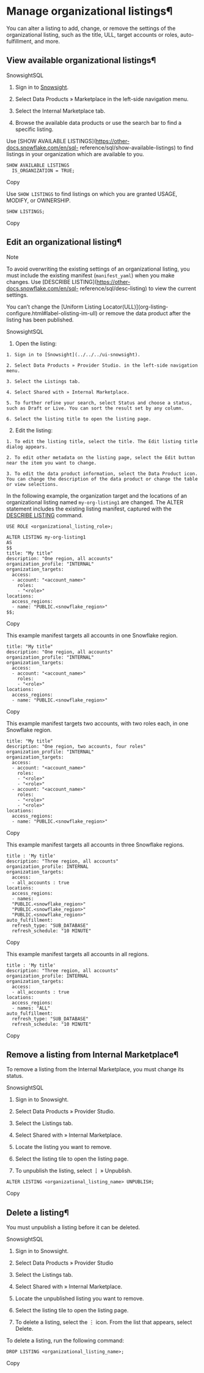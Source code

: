 # Manage organizational listings¶

You can alter a listing to add, change, or remove the settings of the
organizational listing, such as the title, ULL, target accounts or roles,
auto-fulfillment, and more.

## View available organizational listings¶

SnowsightSQL

  1. Sign in to [Snowsight](../../../ui-snowsight).

  2. Select Data Products » Marketplace in the left-side navigation menu.

  3. Select the Internal Marketplace tab.

  4. Browse the available data products or use the search bar to find a specific listing.

Use [SHOW AVAILABLE LISTINGS](https://other-docs.snowflake.com/en/sql-
reference/sql/show-available-listings) to find listings in your organization
which are available to you.

    
    
    SHOW AVAILABLE LISTINGS
      IS_ORGANIZATION = TRUE;
    

Copy

Use `SHOW LISTINGS` to find listings on which you are granted USAGE, MODIFY,
or OWNERSHIP.

    
    
    SHOW LISTINGS;
    

Copy

## Edit an organizational listing¶

Note

To avoid overwriting the existing settings of an organizational listing, you
must include the existing manifest (`manifest_yaml`) when you make changes.
Use [DESCRIBE LISTING](https://other-docs.snowflake.com/en/sql-
reference/sql/desc-listing) to view the current settings.

You can’t change the [Uniform Listing Locator(ULL)](org-listing-
configure.html#label-olisting-im-ull) or remove the data product after the
listing has been published.

SnowsightSQL

  1. Open the listing:

    1. Sign in to [Snowsight](../../../ui-snowsight).

    2. Select Data Products » Provider Studio. in the left-side navigation menu.

    3. Select the Listings tab.

    4. Select Shared with » Internal Marketplace.

    5. To further refine your search, select Status and choose a status, such as Draft or Live. You can sort the result set by any column.

    6. Select the listing title to open the listing page.

  2. Edit the listing:

    1. To edit the listing title, select the title. The Edit listing title dialog appears.

    2. To edit other metadata on the listing page, select the Edit button near the item you want to change.

    3. To edit the data product information, select the Data Product icon. You can change the description of the data product or change the table or view selections.

In the following example, the organization target and the locations of an
organizational listing named `my-org-listing1` are changed. The ALTER
statement includes the existing listing manifest, captured with the [DESCRIBE
LISTING](https://other-docs.snowflake.com/en/sql-reference/sql/desc-listing)
command.

    
    
    USE ROLE <organizational_listing_role>;
    
    ALTER LISTING my-org-listing1
    AS
    $$
    title: "My title"
    description: "One region, all accounts"
    organization_profile: "INTERNAL"
    organization_targets:
      access:
      - account: "<account_name>"
        roles:
        - "<role>"
    locations:
      access_regions:
      - name: "PUBLIC.<snowflake_region>"
    $$;
    

Copy

This example manifest targets all accounts in one Snowflake region.

    
    
    title: "My title"
    description: "One region, all accounts"
    organization_profile: "INTERNAL"
    organization_targets:
      access:
      - account: "<account_name>"
        roles:
        - "<role>"
    locations:
      access_regions:
      - name: "PUBLIC.<snowflake_region>"
    

Copy

This example manifest targets two accounts, with two roles each, in one
Snowflake region.

    
    
    title: "My title"
    description: "One region, two accounts, four roles"
    organization_profile: "INTERNAL"
    organization_targets:
      access:
      - account: "<account_name>"
        roles:
        - "<role>"
        - "<role>"
      - account: "<account_name>"
        roles:
        - "<role>"
        - "<role>"
    locations:
      access_regions:
      - name: "PUBLIC.<snowflake_region>"
    

Copy

This example manifest targets all accounts in three Snowflake regions.

    
    
    title : 'My title'
    description: "Three region, all accounts"
    organization_profile: INTERNAL
    organization_targets:
      access:
      - all_accounts : true
    locations:
      access_regions:
      - names:
      "PUBLIC.<snowflake_region>"
      "PUBLIC.<snowflake_region>"
      "PUBLIC.<snowflake_region>"
    auto_fulfillment:
      refresh_type: "SUB_DATABASE"
      refresh_schedule: "10 MINUTE"
    

Copy

This example manifest targets all accounts in all regions.

    
    
    title : 'My title'
    description: "Three region, all accounts"
    organization_profile: INTERNAL
    organization_targets:
      access:
      - all_accounts : true
    locations:
      access_regions:
      - names: "ALL"
    auto_fulfillment:
      refresh_type: "SUB_DATABASE"
      refresh_schedule: "10 MINUTE"
    

Copy

## Remove a listing from Internal Marketplace¶

To remove a listing from the Internal Marketplace, you must change its status.

SnowsightSQL

  1. Sign in to Snowsight.

  2. Select Data Products » Provider Studio.

  3. Select the Listings tab.

  4. Select Shared with » Internal Marketplace.

  5. Locate the listing you want to remove.

  6. Select the listing tile to open the listing page.

  7. To unpublish the listing, select **⋮** » Unpublish.

    
    
    ALTER LISTING <organizational_listing_name> UNPUBLISH;
    

Copy

## Delete a listing¶

You must unpublish a listing before it can be deleted.

SnowsightSQL

  1. Sign in to Snowsight.

  2. Select Data Products » Provider Studio

  3. Select the Listings tab.

  4. Select Shared with » Internal Marketplace.

  5. Locate the unpublished listing you want to remove.

  6. Select the listing tile to open the listing page.

  7. To delete a listing, select the ⋮ icon. From the list that appears, select Delete.

To delete a listing, run the following command:

    
    
    DROP LISTING <organizational_listing_name>;
    

Copy

